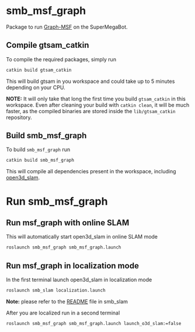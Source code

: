 # smb_msf_graph

Package to run [Graph-MSF](https://github.com/leggedrobotics/graph_msf/) on the SuperMegaBot.

## Compile gtsam_catkin

To compile the required packages, simply run
```bash
catkin build gtsam_catkin
```
This will build gtsam in you workspace and could take up to 5 minutes depending on your CPU.

**NOTE:** It will only take that long the first time you build `gtsam_catkin` in this workspace. Even after cleaning your build with `catkin clean`, it will be much faster, as the compiled binaries are stored inside the `lib/gtsam_catkin` repository.

## Build smb_msf_graph
To build `smb_msf_graph` run
```bash
catkin build smb_msf_graph
```
This will compile all dependencies present in the workspace, including [open3d_slam](https://github.com/leggedrobotics/open3d_slam/tree/robotics_summer_school_2023).

# Run smb_msf_graph
## Run msf_graph with online SLAM
This will automatically start open3d_slam in online SLAM mode
```bash
roslaunch smb_msf_graph smb_msf_graph.launch
```
## Run msf_graph in localization mode
In the first terminal launch open3d_slam in localization mode
```bash
roslaunch smb_slam localization.launch
```
**Note:** please refer to the [README](https://github.com/ETHZ-RobotX/smb_common/blob/devel/smb_slam/README.md) file in smb_slam

After you are localized run in a second terminal
```bash
roslaunch smb_msf_graph smb_msf_graph.launch launch_o3d_slam:=false
```
